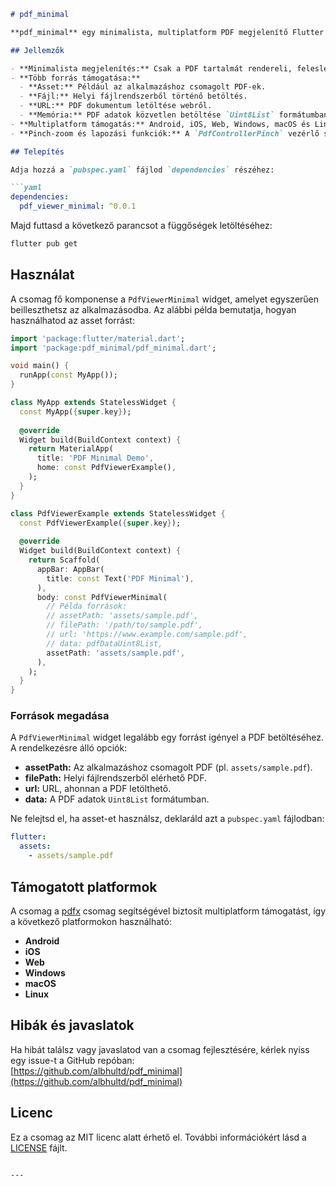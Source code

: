 
```markdown
# pdf_minimal

**pdf_minimal** egy minimalista, multiplatform PDF megjelenítő Flutter csomag, amely kizárólag a PDF dokumentum tartalmát jeleníti meg – további navigációs elemek (pl. toolbar) nélkül. A csomag támogatja az asset-ekből, helyi fájlokból, URL-ekről és memóriában lévő PDF adatokból történő betöltést, így könnyen integrálható különböző projektekbe.

## Jellemzők

- **Minimalista megjelenítés:** Csak a PDF tartalmát rendereli, felesleges UI elemek nélkül.
- **Több forrás támogatása:**  
  - **Asset:** Például az alkalmazáshoz csomagolt PDF-ek.
  - **Fájl:** Helyi fájlrendszerből történő betöltés.
  - **URL:** PDF dokumentum letöltése webről.
  - **Memória:** PDF adatok közvetlen betöltése `Uint8List` formátumban.
- **Multiplatform támogatás:** Android, iOS, Web, Windows, macOS és Linux (a [pdfx](https://pub.dev/packages/pdfx) csomag támogatásának köszönhetően).
- **Pinch-zoom és lapozási funkciók:** A `PdfControllerPinch` vezérlő segítségével.

## Telepítés

Adja hozzá a `pubspec.yaml` fájlod `dependencies` részéhez:

```yaml
dependencies:
  pdf_viewer_minimal: ^0.0.1
```

Majd futtasd a következő parancsot a függőségek letöltéséhez:

```bash
flutter pub get
```

## Használat

A csomag fő komponense a `PdfViewerMinimal` widget, amelyet egyszerűen beilleszthetsz az alkalmazásodba. Az alábbi példa bemutatja, hogyan használhatod az asset forrást:

```dart
import 'package:flutter/material.dart';
import 'package:pdf_minimal/pdf_minimal.dart';

void main() {
  runApp(const MyApp());
}

class MyApp extends StatelessWidget {
  const MyApp({super.key});
  
  @override
  Widget build(BuildContext context) {
    return MaterialApp(
      title: 'PDF Minimal Demo',
      home: const PdfViewerExample(),
    );
  }
}

class PdfViewerExample extends StatelessWidget {
  const PdfViewerExample({super.key});
  
  @override
  Widget build(BuildContext context) {
    return Scaffold(
      appBar: AppBar(
        title: const Text('PDF Minimal'),
      ),
      body: const PdfViewerMinimal(
        // Példa források:
        // assetPath: 'assets/sample.pdf',
        // filePath: '/path/to/sample.pdf',
        // url: 'https://www.example.com/sample.pdf',
        // data: pdfDataUint8List,
        assetPath: 'assets/sample.pdf',
      ),
    );
  }
}
```

### Források megadása

A `PdfViewerMinimal` widget legalább egy forrást igényel a PDF betöltéséhez. A rendelkezésre álló opciók:

- **assetPath:** Az alkalmazáshoz csomagolt PDF (pl. `assets/sample.pdf`).
- **filePath:** Helyi fájlrendszerből elérhető PDF.
- **url:** URL, ahonnan a PDF letölthető.
- **data:** A PDF adatok `Uint8List` formátumban.

Ne felejtsd el, ha asset-et használsz, deklaráld azt a `pubspec.yaml` fájlodban:

```yaml
flutter:
  assets:
    - assets/sample.pdf
```

## Támogatott platformok

A csomag a [pdfx](https://pub.dev/packages/pdfx) csomag segítségével biztosít multiplatform támogatást, így a következő platformokon használható:

- **Android**
- **iOS**
- **Web**
- **Windows**
- **macOS**
- **Linux**

## Hibák és javaslatok

Ha hibát találsz vagy javaslatod van a csomag fejlesztésére, kérlek nyiss egy issue-t a GitHub repóban:  
[https://github.com/albhultd/pdf_minimal](https://github.com/albhultd/pdf_minimal)

## Licenc

Ez a csomag az MIT licenc alatt érhető el. További információkért lásd a [LICENSE](LICENSE) fájlt.
```

---
